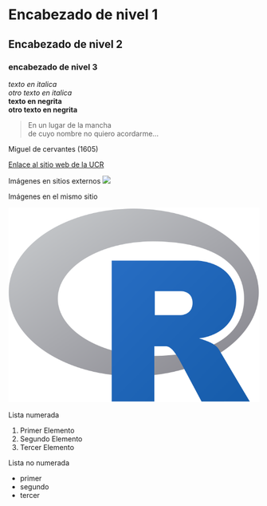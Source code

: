 # Encabezado de nivel 1
## Encabezado de nivel 2
### encabezado de nivel 3
*texto en italica*    
_otro texto en italica_  
**texto en negrita**  
__otro texto en negrita__

>En un lugar de la mancha   
>de cuyo nombre no quiero acordarme...
>
Miguel de cervantes (1605)

[Enlace al sitio web de la UCR](https://www.ucr.ac.cr/)

Imágenes en sitios externos
![ ](https://www.r-project.org/logo/Rlogo.png)

Imágenes en el mismo sitio

![ ](Rlogo.png)


Lista numerada
1.  Primer Elemento
2.  Segundo Elemento
3.  Tercer Elemento

Lista no numerada
- primer
- segundo
- tercer
